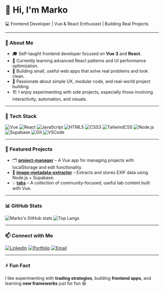 # 👋 Hi, I'm Marko  
💻 Frontend Developer | Vue & React Enthusiast | Building Real Projects

---

### 🚀 About Me
- 🎓 Self-taught frontend developer focused on **Vue 3** and **React**.  
- 🧠 Currently learning advanced React patterns and UI performance optimization.  
- 🔨 Building small, useful web apps that solve real problems and look clean.  
- 🌱 Passionate about simple UX, modular code, and real-world project building.  
- 🏗️ I enjoy experimenting with side projects, especially those involving interactivity, automation, and visuals.  

---

### 🧰 Tech Stack
![Vue](https://img.shields.io/badge/Vue.js-35495E?style=for-the-badge&logo=vue.js&logoColor=4FC08D)
![React](https://img.shields.io/badge/React-20232A?style=for-the-badge&logo=react&logoColor=61DAFB)
![JavaScript](https://img.shields.io/badge/JavaScript-F7DF1E?style=for-the-badge&logo=javascript&logoColor=black)
![HTML5](https://img.shields.io/badge/HTML5-E34F26?style=for-the-badge&logo=html5&logoColor=white)
![CSS3](https://img.shields.io/badge/CSS3-1572B6?style=for-the-badge&logo=css3&logoColor=white)
![TailwindCSS](https://img.shields.io/badge/Tailwind_CSS-38B2AC?style=for-the-badge&logo=tailwind-css&logoColor=white)
![Node.js](https://img.shields.io/badge/Node.js-43853D?style=for-the-badge&logo=node.js&logoColor=white)
![Supabase](https://img.shields.io/badge/Supabase-3ECF8E?style=for-the-badge&logo=supabase&logoColor=white)
![Git](https://img.shields.io/badge/Git-F05032?style=for-the-badge&logo=git&logoColor=white)
![VSCode](https://img.shields.io/badge/VSCode-0078d7?style=for-the-badge&logo=visual-studio-code&logoColor=white)

---

### 🌟 Featured Projects
- 🗂️ [**project-manager**](https://github.com/markomoev/project-manager) – A Vue app for managing projects with localStorage and edit functionality.  
- 📸 [**image-metadata-extractor**](https://github.com/markomoev/image-metadata-extractor) – Extracts and stores EXIF data using Node.js + Supabase.  
- 💡 [**tabs**](https://github.com/markomoev/tabs) – A collection of community-focused, useful tab content built with Vue.  

---

### 📊 GitHub Stats
![Marko's GitHub stats](https://github-readme-stats.vercel.app/api?username=markomoev&show_icons=true&theme=radical)
![Top Langs](https://github-readme-stats.vercel.app/api/top-langs/?username=markomoev&layout=compact&theme=radical)

---

### 📫 Connect with Me
[![LinkedIn](https://img.shields.io/badge/LinkedIn-0077B5?style=for-the-badge&logo=linkedin&logoColor=white)](your-link-here)
[![Portfolio](https://img.shields.io/badge/Portfolio-%23000000.svg?style=for-the-badge&logo=firefox&logoColor=white)](your-portfolio-link-here)
[![Email](https://img.shields.io/badge/Email-8B89CC?style=for-the-badge&logo=gmail&logoColor=white)](mailto:your-email@example.com)

---

### ⚡ Fun Fact
I like experimenting with **trading strategies**, building **frontend apps**, and learning **new frameworks** just for fun 😄
